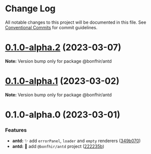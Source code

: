 # Change Log

All notable changes to this project will be documented in this file.
See [Conventional Commits](https://conventionalcommits.org) for commit guidelines.

# [0.1.0-alpha.2](https://github.com/bonfhir/bonfhir/compare/@bonfhir/antd@0.1.0-alpha.1...@bonfhir/antd@0.1.0-alpha.2) (2023-03-07)

**Note:** Version bump only for package @bonfhir/antd





# [0.1.0-alpha.1](https://github.com/bonfhir/bonfhir/compare/@bonfhir/antd@0.1.0-alpha.0...@bonfhir/antd@0.1.0-alpha.1) (2023-03-02)

**Note:** Version bump only for package @bonfhir/antd





# 0.1.0-alpha.0 (2023-03-01)


### Features

* **antd:** :sparkles: add `errorPanel`, `loader` and `empty` renderers ([349b070](https://github.com/bonfhir/bonfhir/commit/349b070bc2837d0fcdcd84d8c2e6ffa6593a3de2))
* **antd:** :tada: add `@bonfhir/antd` project ([222235b](https://github.com/bonfhir/bonfhir/commit/222235bf665c0e45f05fafd6d1c5cee6dbc56e9f))
